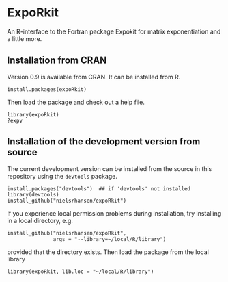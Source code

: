 # ExpoRkit 

An R-interface to the Fortran package Expokit for matrix exponentiation
and a little more. 

## Installation from CRAN

Version 0.9 is available from CRAN. It can be installed from R.

	install.packages(expoRkit)
	
Then load the package and check out a help file.

	library(expoRkit)
	?expv
	
## Installation of the development version from source

The current development version can be installed from the source in this
repository using the `devtools` package.

	install.packages("devtools")  ## if 'devtools' not installed
	library(devtools)
	install_github("nielsrhansen/expoRkit")

If you experience local permission problems during installation, try
installing in a local directory, e.g.

	install_github("nielsrhansen/expoRkit",
	               args = "--library=~/local/R/library")
					  
provided that the directory exists. Then load the package
from the local library

	library(expoRkit, lib.loc = "~/local/R/library")



					  
